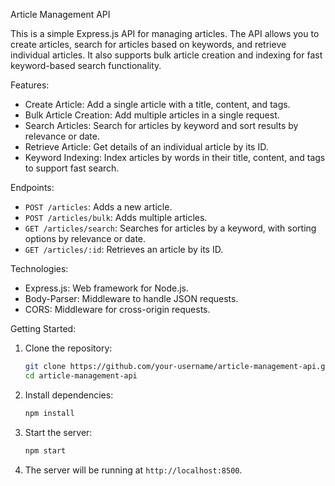 Article Management API

This is a simple Express.js API for managing articles. The API allows you to create articles, search for articles based on keywords, and retrieve individual articles. It also supports bulk article creation and indexing for fast keyword-based search functionality.

 Features:
- Create Article: Add a single article with a title, content, and tags.
- Bulk Article Creation: Add multiple articles in a single request.
- Search Articles: Search for articles by keyword and sort results by relevance or date.
- Retrieve Article: Get details of an individual article by its ID.
- Keyword Indexing: Index articles by words in their title, content, and tags to support fast search.

 Endpoints:
- `POST /articles`: Adds a new article.
- `POST /articles/bulk`: Adds multiple articles.
- `GET /articles/search`: Searches for articles by a keyword, with sorting options by relevance or date.
- `GET /articles/:id`: Retrieves an article by its ID.

 Technologies:
- Express.js: Web framework for Node.js.
- Body-Parser: Middleware to handle JSON requests.
- CORS: Middleware for cross-origin requests.

 Getting Started:
1. Clone the repository:
   ```bash
   git clone https://github.com/your-username/article-management-api.git
   cd article-management-api
   ```

2. Install dependencies:
   ```bash
   npm install
   ```

3. Start the server:
   ```bash
   npm start
   ```

4. The server will be running at `http://localhost:8500`.
